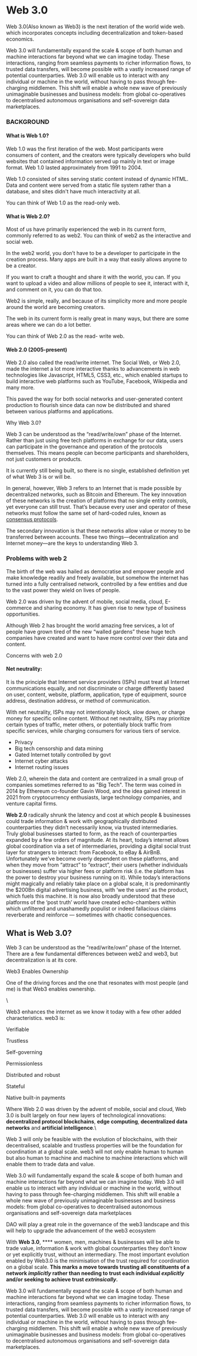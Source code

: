 # Web 3.0

Web 3.0(Also known as Web3) is the next iteration of the world wide web. which incorporates concepts including decentralization and token-based economics.&#x20;

Web 3.0 will fundamentally expand the scale & scope of both human and machine interactions far beyond what we can imagine today. These interactions, ranging from seamless payments to richer information flows, to trusted data transfers, will become possible with a vastly increased range of potential counterparties. Web 3.0 will enable us to interact with any individual or machine in the world, without having to pass through fee-charging middlemen. This shift will enable a whole new wave of previously unimaginable businesses and business models: from global co-operatives to decentralised autonomous organisations and self-sovereign data marketplaces.

### BACKGROUND

#### **What is Web 1.0?** <a href="#what-is-web-1-0" id="what-is-web-1-0"></a>

Web 1.0 was the first iteration of the web. Most participants were consumers of content, and the creators were typically developers who build websites that contained information served up mainly in text or image format. Web 1.0 lasted approximately from 1991 to 2004.

Web 1.0 consisted of sites serving static content instead of dynamic HTML. Data and content were served from a static file system rather than a database, and sites didn't have much interactivity at all.

You can think of Web 1.0 as the read-only web.

#### **What is Web 2.0?** <a href="#what-is-web-2-0" id="what-is-web-2-0"></a>

Most of us have primarily experienced the web in its current form, commonly referred to as web2. You can think of web2 as the interactive and social web.

In the web2 world, you don’t have to be a developer to participate in the creation process. Many apps are built in a way that easily allows anyone to be a creator.

If you want to craft a thought and share it with the world, you can. If you want to upload a video and allow millions of people to see it, interact with it, and comment on it, you can do that too.

Web2 is simple, really, and because of its simplicity more and more people around the world are becoming creators.

The web in its current form is really great in many ways, but there are some areas where we can do a lot better.

You can think of Web 2.0 as the read- write web.

#### **Web 2.0 (2005-present)**

Web 2.0 also called the read/write internet. The Social Web, or Web 2.0, made the internet a lot more interactive thanks to advancements in web technologies like Javascript, HTML5, CSS3, etc., which enabled startups to build interactive web platforms such as YouTube, Facebook, Wikipedia and many more.

This paved the way for both social networks and user-generated content production to flourish since data can now be distributed and shared between various platforms and applications.

Why Web 3.0?

Web 3 can be understood as the “read/write/own” phase of the Internet. Rather than just using free tech platforms in exchange for our data, users can participate in the governance and operation of the protocols themselves. This means people can become participants and shareholders, not just customers or products.

&#x20;It is currently still being built, so there is no single, established definition yet of what Web 3 is or will be.

In general, however, Web 3 refers to an Internet that is made possible by decentralized networks, such as Bitcoin and Ethereum. The key innovation of these networks is the creation of platforms that no single entity controls, yet everyone can still trust. That’s because every user and operator of these networks must follow the same set of hard-coded rules, known as [consensus protocols](https://decrypt.co/resources/consensus-protocols-what-are-they-guide-how-to-explainer).&#x20;

The secondary innovation is that these networks allow value or money to be transferred between accounts. These two things—decentralization and Internet money—are the keys to understanding Web 3.



### **Problems with web 2**

The birth of the web was hailed as democratise and empower people and make knowledge readily and freely available, but somehow the internet has turned into a fully centralised network, controlled by a few entities and due to the vast power they wield on lives of people.

Web 2.0 was driven by the advent of mobile, social media, cloud, E-commerce and sharing economy. It has given rise to new type of business opportunities.

Although Web 2 has brought the world amazing free services, a lot of people have grown tired of the new “walled gardens” these huge tech companies have created and want to have more control over their data and content.

Concerns with web 2.0

#### Net neutrality:&#x20;

It is the principle that Internet service providers (ISPs) must treat all Internet communications equally, and not discriminate or charge differently based on user, content, website, platform, application, type of equipment, source address, destination address, or method of communication.

With net neutrality, ISPs may not intentionally block, slow down, or charge money for specific online content. Without net neutrality, ISPs may prioritize certain types of traffic, meter others, or potentially block traffic from specific services, while charging consumers for various tiers of service.

* Privacy
* Big tech censorship and data mining
* Gated Internet totally controlled by govt
* Internet cyber attacks
* Internet routing issues

&#x20;Web 2.0, wherein the data and content are centralized in a small group of companies sometimes referred to as "Big Tech". The term was coined in 2014 by Ethereum co-founder Gavin Wood, and the idea gained interest in 2021 from cryptocurrency enthusiasts, large technology companies, and venture capital firms.

**Web 2.0** radically shrunk the latency and cost at which people & businesses could trade  information & work with geographically distributed counterparties they didn’t necessarily know, via trusted intermediaries. Truly global businesses started to form, as the reach of counterparties expanded by a few orders of magnitude. At its heart, today’s internet allows global coordination via a set of intermediaries, providing a digital social trust layer for strangers to interact: from Facebook, to eBay & AirBnB. Unfortunately we’ve become overly dependent on these platforms, and when they move from “attract” to “extract”, their users (whether individuals or businesses) suffer via higher fees or platform risk (i.e. the platform has the power to destroy your business running on it). While today’s interactions might magically and reliably take place on a global scale, it is predominantly the $200Bn digital advertising business, with ‘we the users’ as the product, which fuels this machine. It is now also broadly understood that these platforms of the ‘post truth’ world have created echo-chambers within which unfiltered and unashamedly populist or indeed fallacious claims reverberate and reinforce — sometimes with chaotic consequences.&#x20;



## What is Web 3.0?

Web 3 can be understood as the “read/write/own” phase of the Internet. There are a few fundamental differences between web2 and web3, but decentralization is at its core.

Web3 Enables Ownership

One of the driving forces and the one that resonates with most people (and me) is that Web3 enables ownership.

\


Web3 enhances the internet as we know it today with a few other added characteristics. web3 is:

Verifiable

Trustless

Self-governing

Permissionless

Distributed and robust

Stateful

Native built-in payments

Where Web 2.0 was driven by the advent of mobile, social and cloud, Web 3.0 is built largely on four new layers of technological innovations: **decentralized protocol blockchains**, **edge computing**, **decentralized data networks** and **artificial intelligence**.\


Web 3 will only be feasible with the evolution of blockchains, with their decentralised, scalable and trustless properties will be the foundation for coordination at a global scale. web3 will not only enable human to human but also human to machine and machine to machine interactions which will enable them to trade data and value.

Web 3.0 will fundamentally expand the scale & scope of both human and machine interactions far beyond what we can imagine today. Web 3.0 will enable us to interact with any individual or machine in the world, without having to pass through fee-charging middlemen. This shift will enable a whole new wave of previously unimaginable businesses and business models: from global co-operatives to decentralised autonomous organisations and self-sovereign data marketplaces

DAO will play a great role in the governance of the web3 landscape and this will help to upgrade the advancement of the web3 ecosystem&#x20;



With **Web 3.0**, **** women, men, machines & businesses will be able to trade value, information & work with global counterparties they don’t know or yet explicitly trust, without an intermediary. The most important evolution enabled by Web3.0 is the minimisation of the trust required for coordination on a global scale. **This marks a move towards trusting all constituents of a network **_**implicitly**_** rather than needing to trust each individual **_**explicitly**_** and/or seeking to achieve trust **_**extrinsically**_**.**

Web 3.0 will fundamentally expand the scale & scope of both human and machine interactions far beyond what we can imagine today. These interactions, ranging from seamless payments to richer information flows, to trusted data transfers, will become possible with a vastly increased range of potential counterparties. Web 3.0 will enable us to interact with any individual or machine in the world, without having to pass through fee-charging middlemen. This shift will enable a whole new wave of previously unimaginable businesses and business models: from global co-operatives to decentralised autonomous organisations and self-sovereign data marketplaces.

